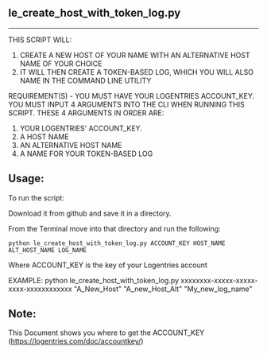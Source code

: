 le_create_host_with_token_log.py
-------------------
-------------------

 THIS SCRIPT WILL:
 1. CREATE A NEW HOST OF YOUR NAME WITH AN ALTERNATIVE HOST NAME OF YOUR CHOICE
 2. IT WILL THEN CREATE A TOKEN-BASED LOG, WHICH YOU WILL ALSO NAME IN THE COMMAND LINE UTILITY
 

REQUIREMENT(S) - YOU MUST HAVE YOUR LOGENTRIES ACCOUNT_KEY.  YOU MUST INPUT 4 ARGUMENTS INTO THE CLI WHEN RUNNING THIS SCRIPT.
THESE 4 ARGUMENTS IN ORDER ARE:
1.  YOUR LOGENTRIES' ACCOUNT_KEY.
2.  A HOST NAME
3.  AN ALTERNATIVE HOST NAME 
4.  A NAME FOR YOUR TOKEN-BASED LOG


Usage:
-----

To run the script:

Download it from github and save it in a directory. 

From the Terminal move into that directory and run the following: 

	python le_create_host_with_token_log.py ACCOUNT_KEY HOST_NAME ALT_HOST_NAME LOG_NAME

Where ACCOUNT_KEY is the key of your Logentries account

EXAMPLE:
    python le_create_host_with_token_log.py xxxxxxxx-xxxxx-xxxxx-xxxx-xxxxxxxxxxxx "A_New_Host" "A_new_Host_Alt" "My_new_log_name"


Note:
-----
This Document shows you where to get the ACCOUNT_KEY (https://logentries.com/doc/accountkey/)


